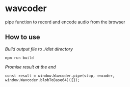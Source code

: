 # wavcoder
pipe function to record and encode audio from the browser 

## How to use

*Build output file to ./dist directory*

    npm run build

*Promise result at the end*

    const result = window.Wavcoder.pipe(stop, encoder, window.Wavcoder.blobToBase64)({});

